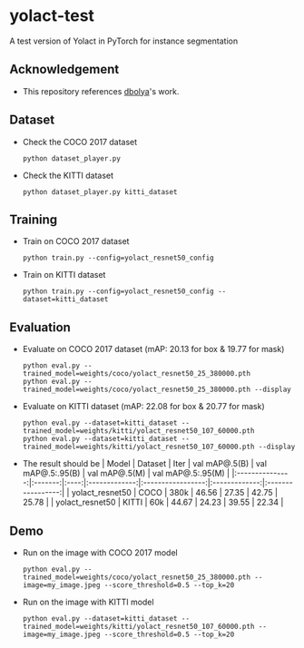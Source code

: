 # yolact-test

A test version of Yolact in PyTorch for instance segmentation

## Acknowledgement
 - This repository references [dbolya](https://github.com/dbolya/yolact)'s work.

## Dataset
 - Check the COCO 2017 dataset
   ```
   python dataset_player.py
   ```
 - Check the KITTI dataset
   ```
   python dataset_player.py kitti_dataset
   ```

## Training
 - Train on COCO 2017 dataset
   ```
   python train.py --config=yolact_resnet50_config
   ```
 - Train on KITTI dataset
   ```
   python train.py --config=yolact_resnet50_config --dataset=kitti_dataset
   ```
   
## Evaluation
 - Evaluate on COCO 2017 dataset (mAP: 20.13 for box & 19.77 for mask)
   ```
   python eval.py --trained_model=weights/coco/yolact_resnet50_25_380000.pth
   python eval.py --trained_model=weights/coco/yolact_resnet50_25_380000.pth --display
   ```
 - Evaluate on KITTI dataset (mAP: 22.08 for box & 20.77 for mask)
   ```
   python eval.py --dataset=kitti_dataset --trained_model=weights/kitti/yolact_resnet50_107_60000.pth
   python eval.py --dataset=kitti_dataset --trained_model=weights/kitti/yolact_resnet50_107_60000.pth --display
   ```
 - The result should be
| Model           | Dataset | Iter | val mAP@.5(B) | val mAP@.5:.95(B) | val mAP@.5(M) | val mAP@.5:.95(M) |
|:---------------:|:-------:|:----:|:-------------:|:-----------------:|:-------------:|:-----------------:|
| yolact_resnet50 | COCO    | 380k | 46.56         | 27.35             | 42.75         | 25.78             |
| yolact_resnet50 | KITTI   | 60k  | 44.67         | 24.23             | 39.55         | 22.34             |
   
## Demo
 - Run on the image with COCO 2017 model
   ```
   python eval.py --trained_model=weights/coco/yolact_resnet50_25_380000.pth --image=my_image.jpeg --score_threshold=0.5 --top_k=20
   ```
 - Run on the image with KITTI model
   ```
   python eval.py --dataset=kitti_dataset --trained_model=weights/kitti/yolact_resnet50_107_60000.pth --image=my_image.jpeg --score_threshold=0.5 --top_k=20
   ```
   

